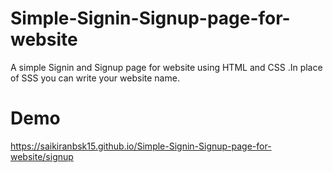 # Simple-Signin-Signup-page-for-website
A simple Signin and Signup page for website using HTML and CSS .In place of SSS you can write your website name.
# Demo
https://saikiranbsk15.github.io/Simple-Signin-Signup-page-for-website/signup

